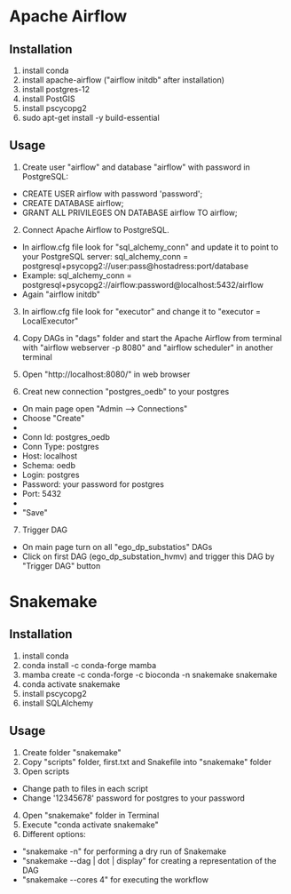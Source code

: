 # Apache Airflow

## Installation

1. install conda 
2. install apache-airflow ("airflow initdb" after installation) 
3. install postgres-12
4. install PostGIS
5. install pscycopg2
6. sudo apt-get install -y build-essential 

## Usage

1. Create user "airflow" and database "airflow" with password in PostgreSQL:
* CREATE USER airflow with password 'password';
* CREATE DATABASE airflow;
* GRANT ALL PRIVILEGES ON DATABASE airflow TO airflow; 

2. Connect Apache Airflow to PostgreSQL. 
* In airflow.cfg file look for "sql_alchemy_conn" and update it to point to your PostgreSQL server: sql_alchemy_conn = postgresql+psycopg2://user:pass@hostadress:port/database
* Example: sql_alchemy_conn = postgresql+psycopg2://airflow:password@localhost:5432/airflow
* Again "airflow initdb"

3. In airflow.cfg file look for "executor" and change it to "executor = LocalExecutor"

4. Copy DAGs in "dags" folder and start the Apache Airflow from terminal with "airflow webserver -p 8080" and "airflow scheduler" in another terminal

5. Open "http://localhost:8080/" in web browser

6. Creat new connection "postgres_oedb" to your postgres
* On main page open "Admin --> Connections"
* Choose "Create"
* 
* Conn Id: postgres_oedb
* Conn Type: postgres
* Host: localhost
* Schema: oedb
* Login: postgres
* Password: your password for postgres
* Port: 5432
* 
* "Save"

7. Trigger DAG
* On main page turn on all "ego_dp_substatios" DAGs
* Click on first DAG (ego_dp_substation_hvmv) and trigger this DAG by "Trigger DAG" button



# Snakemake

## Installation

1. install conda 
2. conda install -c conda-forge mamba
3. mamba create -c conda-forge -c bioconda -n snakemake snakemake
4. conda activate snakemake
5. install pscycopg2
6. install SQLAlchemy

## Usage

1. Create folder "snakemake"
2. Copy "scripts" folder, first.txt and Snakefile into "snakemake" folder
3. Open scripts
* Change path to files in each script
* Change '12345678' password for postgres to your password 
4. Open "snakemake" folder in Terminal
5. Execute "conda activate snakemake"
6. Different options:
* "snakemake -n" for performing a dry run of Snakemake 
* "snakemake --dag | dot | display" for creating a representation of the DAG
* "snakemake --cores 4" for executing the workflow 
 
